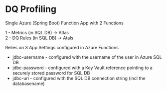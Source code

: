 # DQ Profiling

Single Azure (Spring Boot) Function App with 2 Functions  

1 - Metrics (in SQL DB) -> Atlas  
2 - DQ Rules (in SQL DB) -> Atals

Relies on 3 App Settings configured in Azure Functions

- jdbc-username - configured with the username of the user in Azure SQL DB  
- jdbc-password - configured with a Key Vault reference pointing to a securely stored password for SQL DB
- jdbc-uri - configured with the SQL DB connection string (incl the databasename) 


